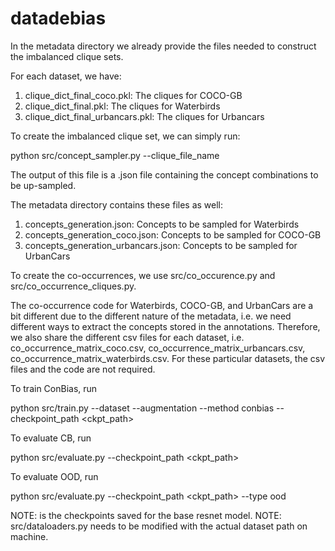 # datadebias

In the metadata directory we already provide the files needed to construct the imbalanced clique sets.

For each dataset, we have:

1. clique_dict_final_coco.pkl: The cliques for COCO-GB 
2. clique_dict_final.pkl: The cliques for Waterbirds
3. clique_dict_final_urbancars.pkl: The cliques for Urbancars

To create the imbalanced clique set, we can simply run:

python src/concept_sampler.py --clique_file_name

The output of this file is a .json file containing the concept combinations to be up-sampled. 

The metadata directory contains these files as well:

1. concepts_generation.json: Concepts to be sampled for Waterbirds
2. concepts_generation_coco.json: Concepts to be sampled for COCO-GB
3. concepts_generation_urbancars.json: Concepts to be sampled for UrbanCars
   
To create the co-occurrences, we use src/co_occurence.py and src/co_occurrence_cliques.py. 

The co-occurrence code for Waterbirds, COCO-GB, and UrbanCars are a bit different due to 
the different nature of the metadata, i.e. we need different ways to extract the concepts stored
in the annotations. Therefore, we also share the different csv files for each dataset, i.e. 
co_occurrence_matrix_coco.csv, co_occurrence_matrix_urbancars.csv, co_occurrence_matrix_waterbirds.csv.
For these particular datasets, the csv files and the code are not required.

To train ConBias, run

python src/train.py --dataset <datname> --augmentation --method conbias --checkpoint_path <ckpt_path>

To evaluate CB, run

python src/evaluate.py --checkpoint_path <ckpt_path>

To evaluate OOD, run

python src/evaluate.py --checkpoint_path <ckpt_path> --type ood

NOTE: <ckpt-path> is the checkpoints saved for the base resnet model. 
NOTE: src/dataloaders.py needs to be modified with the actual dataset path on machine. 

